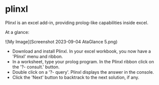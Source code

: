 # plinxl
Plinxl is an excel add-in, providing prolog-like capabilities inside excel.

At a glance:

![My Image](Screenshot 2023-09-04 AtaGlance 5.png)

-  Download and install Plinxl. 
   In your excel workbook, you now have a 'Plinxl' menu and ribbon.
-  In a worksheet, type your prolog program.
   In the Plinxl ribbon click on the '?- consult.' button.
-  Double click on a '?- query'.
   Plinxl displays the answer in the console.
-  Click the 'Next' button to backtrack to the next solution, if any.


